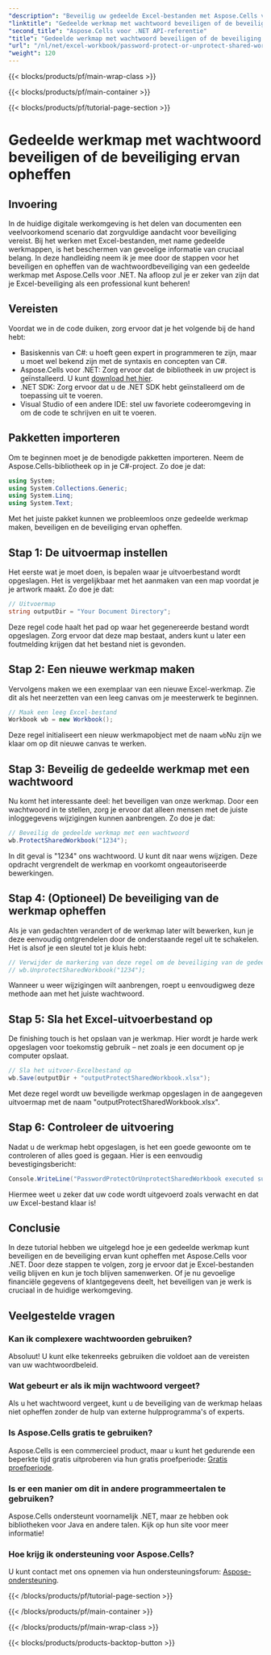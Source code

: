 ```yaml
---
"description": "Beveilig uw gedeelde Excel-bestanden met Aspose.Cells voor .NET met onze eenvoudige handleiding over technieken voor wachtwoordbeveiliging en -verwijdering."
"linktitle": "Gedeelde werkmap met wachtwoord beveiligen of de beveiliging ervan opheffen"
"second_title": "Aspose.Cells voor .NET API-referentie"
"title": "Gedeelde werkmap met wachtwoord beveiligen of de beveiliging ervan opheffen"
"url": "/nl/net/excel-workbook/password-protect-or-unprotect-shared-workbook/"
"weight": 120
---
```


{{< blocks/products/pf/main-wrap-class >}}

{{< blocks/products/pf/main-container >}}

{{< blocks/products/pf/tutorial-page-section >}}

# Gedeelde werkmap met wachtwoord beveiligen of de beveiliging ervan opheffen

## Invoering

In de huidige digitale werkomgeving is het delen van documenten een veelvoorkomend scenario dat zorgvuldige aandacht voor beveiliging vereist. Bij het werken met Excel-bestanden, met name gedeelde werkmappen, is het beschermen van gevoelige informatie van cruciaal belang. In deze handleiding neem ik je mee door de stappen voor het beveiligen en opheffen van de wachtwoordbeveiliging van een gedeelde werkmap met Aspose.Cells voor .NET. Na afloop zul je er zeker van zijn dat je Excel-beveiliging als een professional kunt beheren!

## Vereisten

Voordat we in de code duiken, zorg ervoor dat je het volgende bij de hand hebt:

- Basiskennis van C#: u hoeft geen expert in programmeren te zijn, maar u moet wel bekend zijn met de syntaxis en concepten van C#.
- Aspose.Cells voor .NET: Zorg ervoor dat de bibliotheek in uw project is geïnstalleerd. U kunt [download het hier](https://releases.aspose.com/cells/net/).
- .NET SDK: Zorg ervoor dat u de .NET SDK hebt geïnstalleerd om de toepassing uit te voeren.
- Visual Studio of een andere IDE: stel uw favoriete codeeromgeving in om de code te schrijven en uit te voeren.

## Pakketten importeren

Om te beginnen moet je de benodigde pakketten importeren. Neem de Aspose.Cells-bibliotheek op in je C#-project. Zo doe je dat:

```csharp
using System;
using System.Collections.Generic;
using System.Linq;
using System.Text;
```

Met het juiste pakket kunnen we probleemloos onze gedeelde werkmap maken, beveiligen en de beveiliging ervan opheffen. 

## Stap 1: De uitvoermap instellen

Het eerste wat je moet doen, is bepalen waar je uitvoerbestand wordt opgeslagen. Het is vergelijkbaar met het aanmaken van een map voordat je je artwork maakt. Zo doe je dat:

```csharp
// Uitvoermap
string outputDir = "Your Document Directory";
```

Deze regel code haalt het pad op waar het gegenereerde bestand wordt opgeslagen. Zorg ervoor dat deze map bestaat, anders kunt u later een foutmelding krijgen dat het bestand niet is gevonden.

## Stap 2: Een nieuwe werkmap maken

Vervolgens maken we een exemplaar van een nieuwe Excel-werkmap. Zie dit als het neerzetten van een leeg canvas om je meesterwerk te beginnen.

```csharp
// Maak een leeg Excel-bestand
Workbook wb = new Workbook();
```

Deze regel initialiseert een nieuw werkmapobject met de naam `wb`Nu zijn we klaar om op dit nieuwe canvas te werken.

## Stap 3: Beveilig de gedeelde werkmap met een wachtwoord

Nu komt het interessante deel: het beveiligen van onze werkmap. Door een wachtwoord in te stellen, zorg je ervoor dat alleen mensen met de juiste inloggegevens wijzigingen kunnen aanbrengen. Zo doe je dat:

```csharp
// Beveilig de gedeelde werkmap met een wachtwoord
wb.ProtectSharedWorkbook("1234");
```

In dit geval is "1234" ons wachtwoord. U kunt dit naar wens wijzigen. Deze opdracht vergrendelt de werkmap en voorkomt ongeautoriseerde bewerkingen.

## Stap 4: (Optioneel) De beveiliging van de werkmap opheffen

Als je van gedachten verandert of de werkmap later wilt bewerken, kun je deze eenvoudig ontgrendelen door de onderstaande regel uit te schakelen. Het is alsof je een sleutel tot je kluis hebt:

```csharp
// Verwijder de markering van deze regel om de beveiliging van de gedeelde werkmap op te heffen
// wb.UnprotectSharedWorkbook("1234");
```

Wanneer u weer wijzigingen wilt aanbrengen, roept u eenvoudigweg deze methode aan met het juiste wachtwoord.

## Stap 5: Sla het Excel-uitvoerbestand op

De finishing touch is het opslaan van je werkmap. Hier wordt je harde werk opgeslagen voor toekomstig gebruik – net zoals je een document op je computer opslaat.

```csharp
// Sla het uitvoer-Excelbestand op
wb.Save(outputDir + "outputProtectSharedWorkbook.xlsx");
```

Met deze regel wordt uw beveiligde werkmap opgeslagen in de aangegeven uitvoermap met de naam "outputProtectSharedWorkbook.xlsx". 

## Stap 6: Controleer de uitvoering

Nadat u de werkmap hebt opgeslagen, is het een goede gewoonte om te controleren of alles goed is gegaan. Hier is een eenvoudig bevestigingsbericht:

```csharp
Console.WriteLine("PasswordProtectOrUnprotectSharedWorkbook executed successfully.\r\n");
```

Hiermee weet u zeker dat uw code wordt uitgevoerd zoals verwacht en dat uw Excel-bestand klaar is!

## Conclusie

In deze tutorial hebben we uitgelegd hoe je een gedeelde werkmap kunt beveiligen en de beveiliging ervan kunt opheffen met Aspose.Cells voor .NET. Door deze stappen te volgen, zorg je ervoor dat je Excel-bestanden veilig blijven en kun je toch blijven samenwerken. Of je nu gevoelige financiële gegevens of klantgegevens deelt, het beveiligen van je werk is cruciaal in de huidige werkomgeving.

## Veelgestelde vragen

### Kan ik complexere wachtwoorden gebruiken?
Absoluut! U kunt elke tekenreeks gebruiken die voldoet aan de vereisten van uw wachtwoordbeleid.

### Wat gebeurt er als ik mijn wachtwoord vergeet?
Als u het wachtwoord vergeet, kunt u de beveiliging van de werkmap helaas niet opheffen zonder de hulp van externe hulpprogramma's of experts.

### Is Aspose.Cells gratis te gebruiken?
Aspose.Cells is een commercieel product, maar u kunt het gedurende een beperkte tijd gratis uitproberen via hun gratis proefperiode: [Gratis proefperiode](https://releases.aspose.com/).

### Is er een manier om dit in andere programmeertalen te gebruiken?
Aspose.Cells ondersteunt voornamelijk .NET, maar ze hebben ook bibliotheken voor Java en andere talen. Kijk op hun site voor meer informatie!

### Hoe krijg ik ondersteuning voor Aspose.Cells?
U kunt contact met ons opnemen via hun ondersteuningsforum: [Aspose-ondersteuning](https://forum.aspose.com/c/cells/9).

{{< /blocks/products/pf/tutorial-page-section >}}

{{< /blocks/products/pf/main-container >}}

{{< /blocks/products/pf/main-wrap-class >}}

{{< blocks/products/products-backtop-button >}}